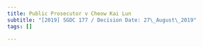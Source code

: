 ```yaml
---
title: Public Prosecutor v Cheow Kai Lun
subtitle: "[2019] SGDC 177 / Decision Date: 27\_August\_2019"
tags: []

---
```

